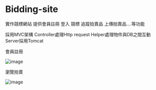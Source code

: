 # Bidding-site
實作競標網站   提供會員註冊  登入  競標  追蹤拍賣品  上傳拍賣品....等功能

採用MVC架構   Controller處理Http request Helper處理物件與DB之間互動    Server採用Tomcat 


會員註冊

![image](https://user-images.githubusercontent.com/76863233/225336089-ff339a49-bcda-40ba-9e76-7b1372df6001.png)

瀏覽拍賣

![image](https://user-images.githubusercontent.com/76863233/225336617-b34d5538-f42e-426a-99f8-7c818a0554b7.png)
